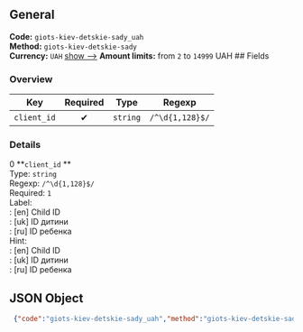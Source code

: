 ## General 
**Code:** `giots-kiev-detskie-sady_uah`  
**Method:** `giots-kiev-detskie-sady`  
**Currency:** `UAH` [show -->]() 
**Amount limits:** from `2`  to `14999`  UAH ## Fields 
### Overview 
|Key|Required|Type|Regexp| 
|:---:|:---:|:---:|:---:| 
|`client_id` |✔ |`string` |`/^\d{1,128}$/` | 
 
### Details 
0 **`client_id` **  
Type: `string`  
Regexp: `/^\d{1,128}$/`  
Required: `1`  
Label:  
: [en] Child ID  
: [uk] ID дитини  
: [ru] ID ребенка  
Hint:  
: [en] Child ID  
: [uk] ID дитини  
: [ru] ID ребенка  
## JSON Object 
```json
 {"code":"giots-kiev-detskie-sady_uah","method":"giots-kiev-detskie-sady","currency":"UAH","fields":[{"key":"client_id","type":"string","label":{"en":"Child ID","uk":"ID \u0434\u0438\u0442\u0438\u043d\u0438","ru":"ID \u0440\u0435\u0431\u0435\u043d\u043a\u0430"},"regexp":"\/^\\d{1,128}$\/","required":true,"position":1,"hint":{"en":"Child ID","uk":"ID \u0434\u0438\u0442\u0438\u043d\u0438","ru":"ID \u0440\u0435\u0431\u0435\u043d\u043a\u0430"},"example":"422305"}],"amount_min":2,"amount_max":14999}```  
